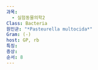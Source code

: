 ```yaml
---
과목:
  - 실험동물의학2
Class: Bacteria
원인균: "*Pasteurella multocida*"
Gram: (-)
host: GP, rb
특징: 
증상: 
순서: 8
---
```

